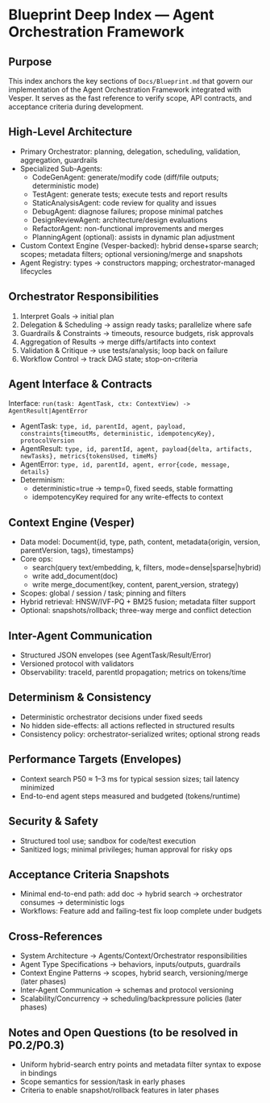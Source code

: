 # Blueprint Deep Index — Agent Orchestration Framework

## Purpose
This index anchors the key sections of `Docs/Blueprint.md` that govern our implementation of the Agent Orchestration Framework integrated with Vesper. It serves as the fast reference to verify scope, API contracts, and acceptance criteria during development.

## High-Level Architecture
- Primary Orchestrator: planning, delegation, scheduling, validation, aggregation, guardrails
- Specialized Sub-Agents:
  - CodeGenAgent: generate/modify code (diff/file outputs; deterministic mode)
  - TestAgent: generate tests; execute tests and report results
  - StaticAnalysisAgent: code review for quality and issues
  - DebugAgent: diagnose failures; propose minimal patches
  - DesignReviewAgent: architecture/design evaluations
  - RefactorAgent: non-functional improvements and merges
  - PlanningAgent (optional): assists in dynamic plan adjustment
- Custom Context Engine (Vesper-backed): hybrid dense+sparse search; scopes; metadata filters; optional versioning/merge and snapshots
- Agent Registry: types → constructors mapping; orchestrator-managed lifecycles

## Orchestrator Responsibilities
1) Interpret Goals → initial plan
2) Delegation & Scheduling → assign ready tasks; parallelize where safe
3) Guardrails & Constraints → timeouts, resource budgets, risk approvals
4) Aggregation of Results → merge diffs/artifacts into context
5) Validation & Critique → use tests/analysis; loop back on failure
6) Workflow Control → track DAG state; stop-on-criteria

## Agent Interface & Contracts
Interface: `run(task: AgentTask, ctx: ContextView) -> AgentResult|AgentError`
- AgentTask: `type, id, parentId, agent, payload, constraints{timeoutMs, deterministic, idempotencyKey}, protocolVersion`
- AgentResult: `type, id, parentId, agent, payload{delta, artifacts, newTasks}, metrics{tokensUsed, timeMs}`
- AgentError: `type, id, parentId, agent, error{code, message, details}`
- Determinism:
  - deterministic=true → temp=0, fixed seeds, stable formatting
  - idempotencyKey required for any write-effects to context

## Context Engine (Vesper)
- Data model: Document{id, type, path, content, metadata{origin, version, parentVersion, tags}, timestamps}
- Core ops:
  - search(query text/embedding, k, filters, mode=dense|sparse|hybrid)
  - write add_document(doc)
  - write merge_document(key, content, parent_version, strategy)
- Scopes: global / session / task; pinning and filters
- Hybrid retrieval: HNSW/IVF-PQ + BM25 fusion; metadata filter support
- Optional: snapshots/rollback; three-way merge and conflict detection

## Inter-Agent Communication
- Structured JSON envelopes (see AgentTask/Result/Error)
- Versioned protocol with validators
- Observability: traceId, parentId propagation; metrics on tokens/time

## Determinism & Consistency
- Deterministic orchestrator decisions under fixed seeds
- No hidden side-effects: all actions reflected in structured results
- Consistency policy: orchestrator-serialized writes; optional strong reads

## Performance Targets (Envelopes)
- Context search P50 ≈ 1–3 ms for typical session sizes; tail latency minimized
- End-to-end agent steps measured and budgeted (tokens/runtime)

## Security & Safety
- Structured tool use; sandbox for code/test execution
- Sanitized logs; minimal privileges; human approval for risky ops

## Acceptance Criteria Snapshots
- Minimal end-to-end path: add doc → hybrid search → orchestrator consumes → deterministic logs
- Workflows: Feature add and failing-test fix loop complete under budgets

## Cross-References
- System Architecture → Agents/Context/Orchestrator responsibilities
- Agent Type Specifications → behaviors, inputs/outputs, guardrails
- Context Engine Patterns → scopes, hybrid search, versioning/merge (later phases)
- Inter-Agent Communication → schemas and protocol versioning
- Scalability/Concurrency → scheduling/backpressure policies (later phases)

## Notes and Open Questions (to be resolved in P0.2/P0.3)
- Uniform hybrid-search entry points and metadata filter syntax to expose in bindings
- Scope semantics for session/task in early phases
- Criteria to enable snapshot/rollback features in later phases


